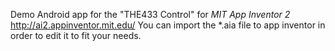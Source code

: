 
Demo Android app for the "THE433 Control" for *MIT App Inventor 2* http://ai2.appinventor.mit.edu/
You can import the *.aia file to app inventor in order to edit it to fit your needs.

